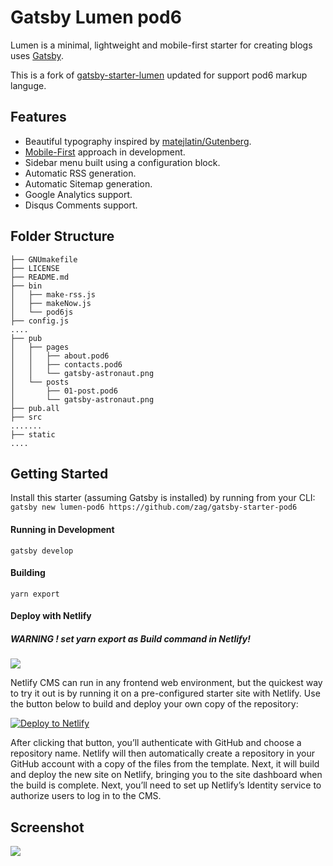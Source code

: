 
# Gatsby Lumen pod6

Lumen is a minimal, lightweight and mobile-first starter for creating blogs uses
[Gatsby](https://github.com/gatsbyjs/gatsby).

This is a fork of
[gatsby-starter-lumen](https://github.com/alxshelepenok/gatsby-starter-lumen)
updated for support pod6 markup languge.

## Features
+ Beautiful typography inspired by [matejlatin/Gutenberg](https://github.com/matejlatin/Gutenberg).
+ [Mobile-First](https://medium.com/@mrmrs_/mobile-first-css-48bc4cc3f60f) approach in development.
+ Sidebar menu built using a configuration block.
+ Automatic RSS generation.
+ Automatic Sitemap generation.
+ Google Analytics support.
+ Disqus Comments support.

## Folder Structure
```
├── GNUmakefile
├── LICENSE
├── README.md
├── bin
│   ├── make-rss.js
│   ├── makeNow.js
│   └── pod6js
├── config.js
....
├── pub
│   ├── pages
│   │   ├── about.pod6
│   │   ├── contacts.pod6
│   │   └── gatsby-astronaut.png
│   └── posts
│       ├── 01-post.pod6
│       └── gatsby-astronaut.png
├── pub.all
├── src
.......
├── static
....
```

## Getting Started
Install this starter (assuming Gatsby is installed) by running from your CLI:
`gatsby new lumen-pod6 https://github.com/zag/gatsby-starter-pod6`

#### Running in Development
`gatsby develop`

#### Building
`yarn export`

#### Deploy with Netlify

##### WARNING !    set **yarn export** as  Build command in Netlify!
![](https://imgur.com/download/znORIxi/)


Netlify CMS can run in any frontend web environment, but the quickest way to try it out is by running it on a pre-configured starter site with Netlify. Use the button below to build and deploy your own copy of the repository:

<a href="https://app.netlify.com/start/deploy?repository=https://github.com/zag/gatsby-starter-pod6" target="_blank"><img src="https://www.netlify.com/img/deploy/button.svg" alt="Deploy to Netlify"></a>

After clicking that button, you’ll authenticate with GitHub and choose a repository name. Netlify will then automatically create a repository in your GitHub account with a copy of the files from the template. Next, it will build and deploy the new site on Netlify, bringing you to the site dashboard when the build is complete. Next, you’ll need to set up Netlify’s Identity service to authorize users to log in to the CMS.

## Screenshot

![](https://prnt.sc/sclyxv)

